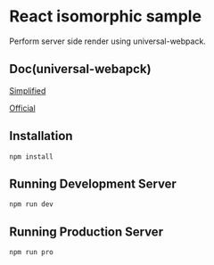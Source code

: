 # React isomorphic sample

Perform server side render using universal-webpack.

## Doc(universal-webapck)
[Simplified](https://segmentfault.com/a/1190000011136714 "Simplified")
   
[Official](https://github.com/catamphetamine/universal-webpack "Official")

## Installation

    npm install

## Running Development Server

    npm run dev

## Running Production Server

    npm run pro
